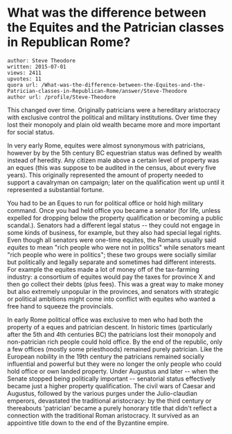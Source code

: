 # What was the difference between the Equites and the Patrician classes in Republican Rome?

	author: Steve Theodore
	written: 2015-07-01
	views: 2411
	upvotes: 11
	quora url: /What-was-the-difference-between-the-Equites-and-the-Patrician-classes-in-Republican-Rome/answer/Steve-Theodore
	author url: /profile/Steve-Theodore


This changed over time. Originally patricians were a hereditary aristocracy with exclusive control the political and military institutions. Over time they lost their monopoly and plain old wealth became more and more important for social status.

In very early Rome, equites were almost synonymous with patricians, however by by the 5th century BC equestrian status was defined by wealth instead of heredity. Any citizen male above a certain level of property was an eques (this was suppose to be audited in the census, about every five years). This originally represented the amount of property needed to support a cavalryman on campaign; later on the qualification went up until it represented a substantial fortune. 

You had to be an Eques to run for political office or hold high military command. Once you had held office you became a senator (for life, unless expelled for dropping below the property qualification or becoming a public scandal.). Senators had a different legal status -- they could not engage in some kinds of business, for example, but they also had special legal rights. Even though all senators were one-time equites, the Romans usually said _equites_ to mean "rich people who were not in politics" while senators meant "rich people who were in politics"; these two groups were socially similar but politically and legally separate and sometimes had different interests. For example the equites made a lot of money off of the tax-farming industry: a consortium of equites would pay the taxes for province X and then go collect their debts (plus fees). This was a great way to make money but also extremely unpopular in the provinces, and senators with strategic or political ambitions might come into conflict with equites who wanted a free hand to squeeze the provincials. 

 In early Rome political office was exclusive to men who had both the property of a eques and patrician descent. In historic times (particularly after the 5th and 4th centuries BC) the patricians lost their monopoly and non-patrician rich people could hold office. By the end of the republic, only a few offices (mostly some priesthoods) remained purely patrician. Like the European nobility in the 19th century the patricians remained socially influential and powerful but they were no longer the only people who could hold office or own landed property. Under Augustus and later -- when the Senate stopped being politically important -- senatorial status effectively became just a higher property qualification. The civil wars of Caesar and Augustus, followed by the various purges under the Julio-claudian emperors, devastated the traditional aristocracy: by the third century or thereabouts 'patrician' became a purely honorary title that didn't reflect a connection with the traditional Roman aristocracy. It survived as an appointive title down to the end of the Byzantine empire.

